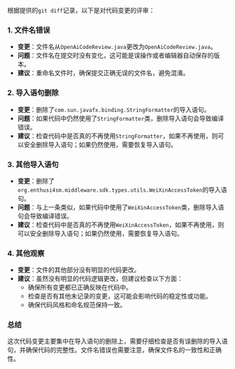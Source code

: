 根据提供的`git diff`记录，以下是对代码变更的评审：

### 1. 文件名错误
- **变更**：文件名从`OpenAiCodeReview.java`更改为`OpenAiCodeReview.java`。
- **问题**：文件名在提交时没有变化，这可能是误操作或者编辑器自动保存的版本。
- **建议**：重命名文件时，确保提交正确无误的文件名，避免混淆。

### 2. 导入语句删除
- **变更**：删除了`com.sun.javafx.binding.StringFormatter`的导入语句。
- **问题**：如果代码中仍然使用了`StringFormatter`类，删除导入语句会导致编译错误。
- **建议**：检查代码中是否真的不再使用`StringFormatter`，如果不再使用，则可以安全删除导入语句；如果仍然使用，需要恢复导入语句。

### 3. 其他导入语句
- **变更**：删除了`org.enthusi4sm.middleware.sdk.types.utils.WeiXinAccessToken`的导入语句。
- **问题**：与上一条类似，如果代码中使用了`WeiXinAccessToken`类，删除导入语句会导致编译错误。
- **建议**：检查代码中是否真的不再使用`WeiXinAccessToken`，如果不再使用，则可以安全删除导入语句；如果仍然使用，需要恢复导入语句。

### 4. 其他观察
- **变更**：文件的其他部分没有明显的代码更改。
- **建议**：虽然没有明显的代码逻辑更改，但建议检查以下方面：
  - 确保所有变更都已正确反映在代码中。
  - 检查是否有其他未记录的变更，这可能会影响代码的稳定性或功能。
  - 确保代码风格和命名规范保持一致。

### 总结
这次代码变更主要集中在导入语句的删除上，需要仔细检查是否有误删除的导入语句，并确保代码的完整性。文件名错误也需要注意，确保文件名的一致性和正确性。